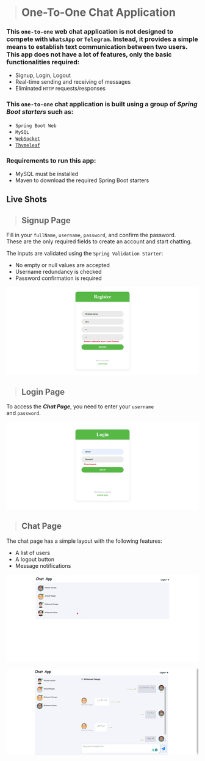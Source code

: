 > #  One-To-One Chat Application

### This `one-to-one` web chat application is not designed to compete with `WhatsApp` or `Telegram`. Instead, it provides a simple means to establish text communication between two users. This app does not have a lot of features, only the basic functionalities required:  

- Signup, Login, Logout  
- Real-time sending and receiving of messages  
- Eliminated `HTTP` requests/responses  

### This `one-to-one` chat application is built using a group of ___Spring Boot starters___ such as:  

- `Spring Boot Web`  
- `MySQL`  
- [`WebSocket`](https://docs.spring.io/spring-framework/reference/web/websocket.html)  
- [`Thymeleaf`](https://www.thymeleaf.org/)  

### Requirements to run this app:  

- MySQL must be installed  
- Maven to download the required Spring Boot starters  

## Live Shots  

> ## Signup Page  

Fill in your `fullName`, `username`, `password`, and confirm the password.  
These are the only required fields to create an account and start chatting.  

The inputs are validated using the `Spring Validation Starter`:  
- No empty or null values are accepted  
- Username redundancy is checked  
- Password confirmation is required  

![Signup Page](/screenshots/1.png)  

> ## Login Page  

To access the ___Chat Page___, you need to enter your `username`  
and `password`.  

![Login Page](/screenshots/2.png)  

> ## Chat Page  

The chat page has a simple layout with the following features:  
- A list of users  
- A logout button  
- Message notifications  

![Chat Page Layout](/screenshots/3.png)  

![Message Notifications](/screenshots/4.png)  
